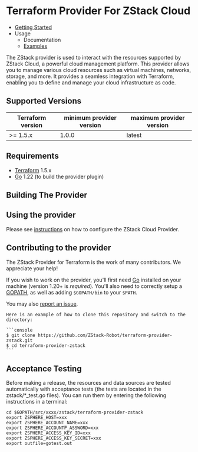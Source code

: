 Terraform Provider For ZStack Cloud
==================

- [Getting Started](https://registry.terraform.io/providers/ZStack-Robot/zstack/latest)
- Usage
  - Documentation
  - [Examples](https://github.com/ZStack-Robot/terraform-provider-zstack/blob/main/docs/index.md)

The ZStack provider is used to interact with the resources supported by ZStack Cloud, a powerful cloud management platform. 
This provider allows you to manage various cloud resources such as virtual machines, networks, storage, and more. 
It provides a seamless integration with Terraform, enabling you to define and manage your cloud infrastructure as code.

Supported Versions
------------------

| Terraform version | minimum provider version |maximum provider version
| ---- | ---- | ----| 
| >= 1.5.x	| 1.0.0	| latest |

Requirements
------------

-	[Terraform](https://www.terraform.io/downloads.html) 1.5.x
-	[Go](https://golang.org/doc/install) 1.22 (to build the provider plugin)


Building The Provider
---------------------


Using the provider
----------------------
Please see [instructions](https://www.zstack.io) on how to configure the ZStack Cloud Provider.


## Contributing to the provider

The ZStack Provider for Terraform is the work of many contributors. We appreciate your help!

If you wish to work on the provider, you'll first need [Go](http://www.golang.org) installed on your machine (version 1.20+ is *required*). You'll also need to correctly setup a [GOPATH](http://golang.org/doc/code.html#GOPATH), as well as adding `$GOPATH/bin` to your `$PATH`.



You may also [report an issue](https://github.com/ZStack-Robot/terraform-provider-zstack/issues/new). 

    Here is an example of how to clone this repository and switch to the directory:

    ```console
    $ git clone https://github.com/ZStack-Robot/terraform-provider-zstack.git
    $ cd terraform-provider-zstack
    ```

## Acceptance Testing
Before making a release, the resources and data sources are tested automatically with acceptance tests (the tests are located in the zstack/*_test.go files).
You can run them by entering the following instructions in a terminal:
```
cd $GOPATH/src/xxxx/zstack/terraform-provider-zstack
export ZSPHERE_HOST=xxx
export ZSPHERE_ACCOUNT_NAME=xxx
export ZSPHERE_ACCOUNTP_ASSWORD=xxx
export ZSPHERE_ACCESS_KEY_ID=xxx
export ZSPHERE_ACCESS_KEY_SECRET=xxx
export outfile=gotest.out


```
